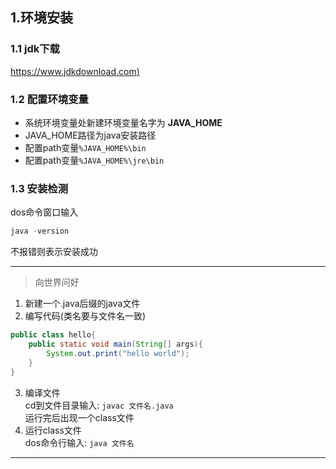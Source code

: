 ## 1.环境安装
### 1.1 jdk下载
[https://www.jdkdownload.com)](https://www.jdkdownload.com/)

### 1.2 配置环境变量
* 系统环境变量处新建环境变量名字为 **JAVA_HOME**
* JAVA_HOME路径为java安装路径
* 配置path变量`%JAVA_HOME%\bin`
* 配置path变量`%JAVA_HOME%\jre\bin`

### 1.3 安装检测
dos命令窗口输入
```java
java -version
```
不报错则表示安装成功

---  
>向世界问好
1. 新建一个.java后缀的java文件
2. 编写代码(类名要与文件名一致)
```java
public class hello{
    public static void main(String[] args){
        System.out.print("hello world");
    }
}
```

3. 编译文件  
cd到文件目录输入: `javac 文件名.java`  
运行完后出现一个class文件  
4. 运行class文件  
dos命令行输入: `java 文件名`
---